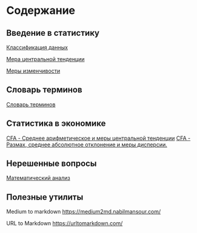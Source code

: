 # Содержание

## Введение в статистику

[Классификация данных](Классификация%20данных.md)

[Мера центральной тенденции](Мера%20центральной%20тенденции.md)

[Меры изменчивости](Меры%20изменчивости.md)

## Словарь терминов

[Словарь терминов](Словарь%20терминов.md)

## Статистика в экономике

[CFA - Среднее арифметическое и меры центральной тенденции](https://fin-accounting.ru/cfa/l1/quantitative/cfa-measures-of-central-tendency-arithmetic-mean)
[CFA - Размах, среднее абсолютное отклонение и меры дисперсии.](https://fin-accounting.ru/cfa/l1/quantitative/cfa-range-mean-absolute-deviation-measures-of-dispersion)

## Нерешенные вопросы

[Математический анализ](Математический%20анализ.md)

## Полезные утилиты

Medium to markdown https://medium2md.nabilmansour.com/

URL to Markdown https://urltomarkdown.com/
